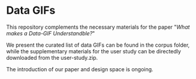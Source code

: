 # Data GIFs

This repository complements the necessary materials for the paper "*What makes a Data-GIF Understandble?*"

We present the curated list of data GIFs can be found in the corpus folder, while the supplementary materials for the user study can be directedly downloaded from the user-study.zip. 

The introduction of our paper and design space is ongoing. 